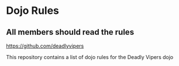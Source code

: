 Dojo Rules
==========

## **All members should read the rules**

https://github.com/deadlyvipers

This repository contains a list of dojo rules for the Deadly Vipers dojo

